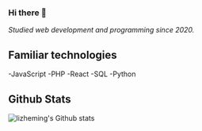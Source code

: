 ### Hi there 👋

*Studied web development and programming since 2020.*

## Familiar technologies
  -JavaScript
  -PHP
  -React
  -SQL
  -Python

## Github Stats

![lizheming's Github stats](https://github-readme-stats.vercel.app/api?username=otdot&show_icons=true)


<!--
**otdot/otdot** is a ✨ _special_ ✨ repository because its `README.md` (this file) appears on your GitHub profile.

Here are some ideas to get you started:

- 🔭 I’m currently working on ...
- 🌱 I’m currently learning ...
- 👯 I’m looking to collaborate on ...
- 🤔 I’m looking for help with ...
- 💬 Ask me about ...
- 📫 How to reach me: ...
- 😄 Pronouns: ...
- ⚡ Fun fact: ...
-->
